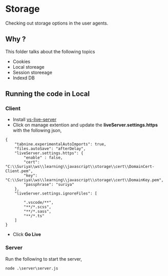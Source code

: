 # Storage

Checking out storage options in the user agents.

## Why ?

This folder talks about the following topics
- Cookies
- Local storeage
- Session storeeage
- Indexd DB

## Running the code in Local

### Client

- Install [vs-live-server](https://github.com/ritwickdey/vscode-live-server/tree/428e01caf02bfa7ee75741df0f02fc9d2b5b0999#live-server)
- Click on manage extention and update the **liveServer.settings.https** with the following json,
```
{
    "tabnine.experimentalAutoImports": true,
    "files.autoSave": "afterDelay",
    "liveServer.settings.https": {
        "enable" : false,
        "cert": "C:\\Suriya\\ws\\learning\\javascript\\storage\\cert\\DomainCert-Client.pem",
        "key": "C:\\Suriya\\ws\\learning\\javascript\\storage\\cert\\DomainKey.pem",
        "passphrase": "suriya"
    },
    "liveServer.settings.ignoreFiles": [

        ".vscode/**",
        "**/*.scss",
        "**/*.sass",
        "**/*.ts"
    ]
}
```
- Click **Go Live**


### Server


Run the following to start the server,

```
node .\server\server.js
```
